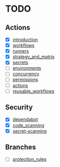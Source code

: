 # TODO

## Actions

- [x] [introduction](docs/actions/introduction.md)
- [x] [workflows](docs/actions/workflows.md)
- [x] [runners](docs/actions/runners.md)
- [x] [strategy_and_matrix](docs/actions/strategy_and_matrix.md)
- [x] [secrets](docs/actions/secrets.md)
- [ ] [environments](docs/actions/environments.md)
- [ ] [concurrency](docs/actions/concurrency.md)
- [ ] [permissions](docs/actions/permissions.md)
- [ ] [actions](docs/actions/actions.md)
- [ ] [reusable_workflows](docs/actions/reusable_workflows.md)

## Security

- [x] [dependabot](docs/security/dependabot.md)
- [x] [code_scanning](docs/security/code_scanning.md)
- [x] [secret-scanning](docs/security/secret_scanning.md)

## Branches

- [ ] [protection_rules](docs/branches/protection_rules.md)
